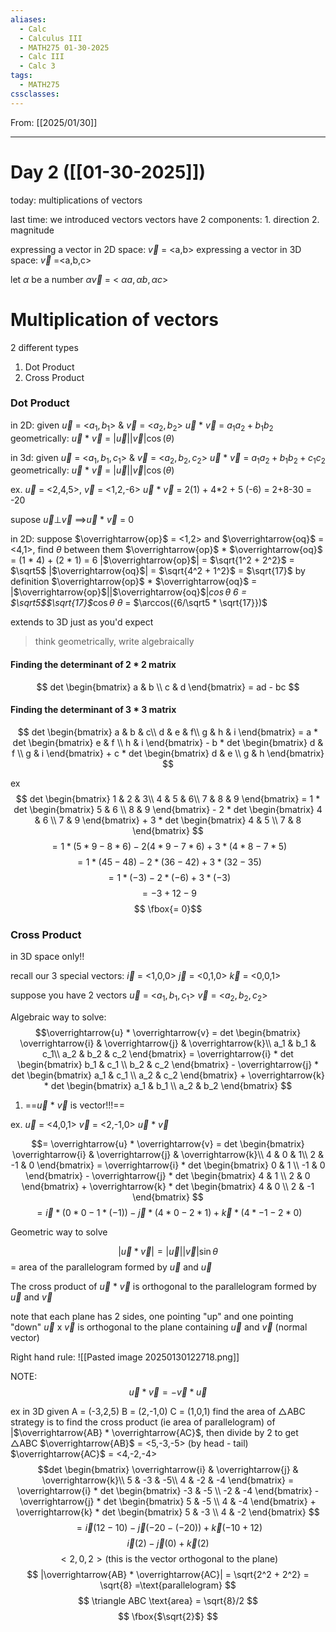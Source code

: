 ```yaml
---
aliases:
  - Calc
  - Calculus III
  - MATH275 01-30-2025
  - Calc III
  - Calc 3
tags:
  - MATH275
cssclasses:
---
```

From: [[2025/01/30]]

------
# Day 2 ([[01-30-2025]]) 

today: multiplications of vectors

last time: we introduced vectors
	vectors have 2 components:
	1. direction
	2. magnitude

expressing a vector in 2D space:
	$\overrightarrow{v}$ = <a,b>
expressing a vector in 3D space:
	$\overrightarrow{v}$ =<a,b,c>

let $\alpha$ be a number
	$\alpha$$\overrightarrow{v}$ = < $\alpha a, \alpha b, \alpha c$>


# Multiplication of vectors
2 different types
1. Dot Product
2. Cross Product


### Dot Product
in 2D:
	given $\overrightarrow{u}$ = <$a_1,b_1$> & $\overrightarrow{v}$ = <$a_2,b_2$>
		$\overrightarrow{u}$ * $\overrightarrow{v}$ = $a_1a_2 + b_1b_2$
	geometrically:
		$\overrightarrow{u}$ * $\overrightarrow{v}$ = |$\overrightarrow{u}$||$\overrightarrow{v}$|$\cos(\theta)$

in 3d:
	given  $\overrightarrow{u}$ = <$a_1,b_1,c_1$> &  $\overrightarrow{v}$ = <$a_2,b_2, c_2$>
		$\overrightarrow{u}$ * $\overrightarrow{v}$ = $a_1a_2 + b_1b_2 + c_1c_2$
	geometrically:
		$\overrightarrow{u}$ * $\overrightarrow{v}$ = |$\overrightarrow{u}$||$\overrightarrow{v}$|$\cos(\theta)$

ex.
$\overrightarrow{u}$ = <2,4,5>, $\overrightarrow{v}$ = <1,2,-6>
	$\overrightarrow{u}$ * $\overrightarrow{v}$ = 2(1) + 4*2 + 5 (-6)
	= 2+8-30
	= -20

supose $\overrightarrow{u}$$\perp$$\overrightarrow{v}$
$\implies$$\overrightarrow{u}$ * $\overrightarrow{v}$ = 0

in 2D:
	suppose $\overrightarrow{op}$ = <1,2> and $\overrightarrow{oq}$ = <4,1>, find $\theta$ between them
	$\overrightarrow{op}$ * $\overrightarrow{oq}$ = (1 * 4) + (2 * 1)	= 6
		|$\overrightarrow{op}$| = $\sqrt{1^2 + 2^2}$ = $\sqrt5$
		|$\overrightarrow{oq}$| = $\sqrt{4^2 + 1^2}$ = $\sqrt{17}$
	by definition $\overrightarrow{op}$ * $\overrightarrow{oq}$ = |$\overrightarrow{op}$||$\overrightarrow{oq}$|*$\cos{\theta}$
		6 = $\sqrt5$$\sqrt{17}$*$\cos{\theta}$
		$\theta$ = $\arccos({6/\sqrt5 * \sqrt{17}})$

extends to 3D just as you'd expect

>think geometrically, write algebraically

#### Finding the determinant of 2 * 2 matrix
$$
det 
\begin{bmatrix}  
a & b \\
c & d  
\end{bmatrix}
= ad - bc
$$
#### Finding the determinant of 3 * 3 matrix
$$
det
\begin{bmatrix}  
a & b & c\\  
d & e & f\\
g & h & i 
\end{bmatrix}
= a * det
\begin{bmatrix}  
e & f \\
h & i  
\end{bmatrix} - b * det \begin{bmatrix}  
d & f \\
g & i  
\end{bmatrix} + c * det \begin{bmatrix}  
d & e \\
g & h  
\end{bmatrix}
$$

ex
$$
det
\begin{bmatrix}  
1 & 2 & 3\\  
4 & 5 & 6\\
7 & 8 & 9 
\end{bmatrix}
= 1 * det
\begin{bmatrix}  
5 & 6 \\
8 & 9  
\end{bmatrix} - 2 * det \begin{bmatrix}  
4 & 6 \\
7 & 9  
\end{bmatrix} + 3 * det \begin{bmatrix}  
4 & 5 \\
7 & 8  
\end{bmatrix}
$$
$$= 1 * (5 * 9 - 8 * 6) - 2 (4 * 9 - 7 * 6) + 3 * (4 * 8 - 7 * 5)$$
$$ = 1 * (45 - 48) - 2 * (36 - 42) + 3 * (32 - 35)$$
$$ = 1 * (-3) - 2 * (-6) + 3 * (-3)$$
$$ = -3 + 12 - 9$$
$$ \fbox{= 0}$$
### Cross Product
in 3D space only!!

recall our 3 special vectors:
	$\overrightarrow{i}$ = <1,0,0>
	$\overrightarrow{j}$ = <0,1,0>
	$\overrightarrow{k}$ = <0,0,1>

suppose you have 2 vectors
	$\overrightarrow{u}$ = <$a_1,b_1,c_1$>
	$\overrightarrow{v}$ = <$a_2,b_2,c_2$>

Algebraic way to solve:
$$\overrightarrow{u} * \overrightarrow{v} = det
\begin{bmatrix}  
\overrightarrow{i} & \overrightarrow{j} & \overrightarrow{k}\\  
a_1 & b_1 & c_1\\
a_2 & b_2 & c_2 
\end{bmatrix}
= \overrightarrow{i} * det
\begin{bmatrix}  
b_1 & c_1 \\
b_2 & c_2  
\end{bmatrix} - \overrightarrow{j} * det \begin{bmatrix}  
a_1 & c_1 \\
a_2 & c_2  
\end{bmatrix} + \overrightarrow{k} * det \begin{bmatrix}  
a_1 & b_1 \\
a_2 & b_2  
\end{bmatrix}
$$
1. ==$\overrightarrow{u}$ * $\overrightarrow{v}$ is vector!!!== 

ex.
	$\overrightarrow{u}$ = <4,0,1>
	$\overrightarrow{v}$ = <2,-1,0>
	$\overrightarrow{u}$ * $\overrightarrow{v}$

$$= \overrightarrow{u} * \overrightarrow{v} = det
\begin{bmatrix}  
\overrightarrow{i} & \overrightarrow{j} & \overrightarrow{k}\\  
4 & 0 & 1\\
2 & -1 & 0 
\end{bmatrix}
= \overrightarrow{i} * det
\begin{bmatrix}  
0 & 1 \\
-1 & 0  
\end{bmatrix} - \overrightarrow{j} * det \begin{bmatrix}  
4 & 1 \\
2 & 0  
\end{bmatrix} + \overrightarrow{k} * det \begin{bmatrix}  
4 & 0 \\
2 & -1  
\end{bmatrix}
$$
$$
= \overrightarrow{i} * (0 * 0 - 1 * (-1)) - \overrightarrow{j} * (4 * 0 - 2 * 1) + \overrightarrow{k} * (4 * -1 - 2 * 0)
$$


Geometric way to solve

$$|\overrightarrow{u} * \overrightarrow{v}| = |\overrightarrow{u}||\overrightarrow{v}| \sin\theta$$
= area of the parallelogram formed by $\overrightarrow{u}$ and $\overrightarrow{u}$

The cross product of $\overrightarrow{u}$ * $\overrightarrow{v}$ is orthogonal to the parallelogram formed by $\overrightarrow{u}$ and $\overrightarrow{v}$ 

note that each plane has 2 sides, one pointing "up" and one pointing "down"
$\overrightarrow{u}$ x $\overrightarrow{v}$ is orthogonal to the plane containing $\overrightarrow{u}$ and $\overrightarrow{v}$ (normal vector)

Right hand rule:
![[Pasted image 20250130122718.png]]

NOTE: $$\overrightarrow{u} * \overrightarrow{v} = - \overrightarrow{v} * \overrightarrow{u}$$

ex
in 3D
	given
		A = (-3,2,5)
		B = (2,-1,0)
		C = (1,0,1)
	find the area of $\triangle$ABC
strategy is to find the cross product (ie area of parallelogram) of |$\overrightarrow{AB} * \overrightarrow{AC}$, then divide by 2 to get $\triangle$ABC
	$\overrightarrow{AB}$ = <5,-3,-5> (by head - tail)
	$\overrightarrow{AC}$ = <4,-2,-4>
$$det
\begin{bmatrix}  
\overrightarrow{i} & \overrightarrow{j} & \overrightarrow{k}\\  
5 & -3 & -5\\
4 & -2 & -4 
\end{bmatrix}
= \overrightarrow{i} * det
\begin{bmatrix}  
-3 & -5 \\
-2 & -4  
\end{bmatrix} - \overrightarrow{j} * det \begin{bmatrix}  
5 & -5 \\
4 & -4  
\end{bmatrix} + \overrightarrow{k} * det \begin{bmatrix}  
5 & -3 \\
4 & -2  
\end{bmatrix}
$$
$$
= \overrightarrow{i}(12-10) - \overrightarrow{j}(-20-(-20))+ \overrightarrow{k}(-10+12)
$$
$$
\overrightarrow{i}(2) - \overrightarrow{j}(0)+ \overrightarrow{k}(2)
$$
$$
<2,0,2> \text{(this is the vector orthogonal to the plane)}
$$
$$
|\overrightarrow{AB} * \overrightarrow{AC}| = \sqrt{2^2 + 2^2} = \sqrt{8} =\text{parallelogram}
$$
$$
\triangle ABC \text{area} = \sqrt{8}/2
$$
$$
\fbox{$\sqrt{2}$} 
$$
